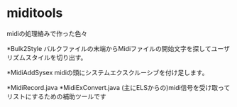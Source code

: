 miditools
=========

midiの処理絡みで作った色々

*Bulk2Style バルクファイルの末端からMidiファイルの開始文字を探してユーザリズムスタイルを切り出す。

*MidiAddSysex midiの頭にシステムエクスクルーシブを付け足します。

*MidiRecord.java *MidiExConvert.java (主にELSからの)midi信号を受け取ってリストにするための補助ツールです
